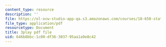 ```yaml
---
content_type: resource
description: ''
file: https://ol-ocw-studio-app-qa.s3.amazonaws.com/courses/18-650-statistics-for-applications-fall-2016/646b8bbc1c00df36303795aa1a9e8c42_4HRhg4eUiMo.pdf
file_type: application/pdf
resourcetype: Document
title: 3play pdf file
uid: 646b8bbc-1c00-df36-3037-95aa1a9e8c42
---
```

